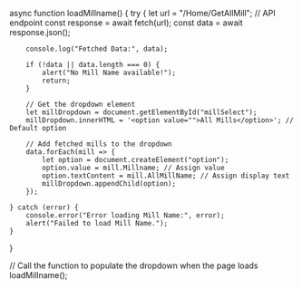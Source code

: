 async function loadMillname() {
    try {
        let url = "/Home/GetAllMill"; // API endpoint
        const response = await fetch(url);
        const data = await response.json();

        console.log("Fetched Data:", data);

        if (!data || data.length === 0) {
            alert("No Mill Name available!");
            return;
        }

        // Get the dropdown element
        let millDropdown = document.getElementById("millSelect");
        millDropdown.innerHTML = '<option value="">All Mills</option>'; // Default option

        // Add fetched mills to the dropdown
        data.forEach(mill => {
            let option = document.createElement("option");
            option.value = mill.Millname; // Assign value
            option.textContent = mill.AllMillName; // Assign display text
            millDropdown.appendChild(option);
        });

    } catch (error) {
        console.error("Error loading Mill Name:", error);
        alert("Failed to load Mill Name.");
    }
}

// Call the function to populate the dropdown when the page loads
loadMillname();
